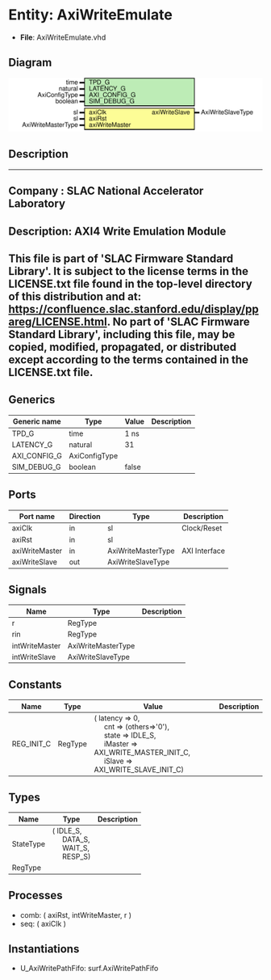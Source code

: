 # Entity: AxiWriteEmulate

- **File**: AxiWriteEmulate.vhd
## Diagram

![Diagram](AxiWriteEmulate.svg "Diagram")
## Description

-----------------------------------------------------------------------------
 Company    : SLAC National Accelerator Laboratory
-----------------------------------------------------------------------------
 Description: AXI4 Write Emulation Module
-----------------------------------------------------------------------------
 This file is part of 'SLAC Firmware Standard Library'.
 It is subject to the license terms in the LICENSE.txt file found in the
 top-level directory of this distribution and at:
    https://confluence.slac.stanford.edu/display/ppareg/LICENSE.html.
 No part of 'SLAC Firmware Standard Library', including this file,
 may be copied, modified, propagated, or distributed except according to
 the terms contained in the LICENSE.txt file.
-----------------------------------------------------------------------------
## Generics

| Generic name | Type          | Value | Description |
| ------------ | ------------- | ----- | ----------- |
| TPD_G        | time          | 1 ns  |             |
| LATENCY_G    | natural       | 31    |             |
| AXI_CONFIG_G | AxiConfigType |       |             |
| SIM_DEBUG_G  | boolean       | false |             |
## Ports

| Port name      | Direction | Type               | Description   |
| -------------- | --------- | ------------------ | ------------- |
| axiClk         | in        | sl                 | Clock/Reset   |
| axiRst         | in        | sl                 |               |
| axiWriteMaster | in        | AxiWriteMasterType | AXI Interface |
| axiWriteSlave  | out       | AxiWriteSlaveType  |               |
## Signals

| Name           | Type               | Description |
| -------------- | ------------------ | ----------- |
| r              | RegType            |             |
| rin            | RegType            |             |
| intWriteMaster | AxiWriteMasterType |             |
| intWriteSlave  | AxiWriteSlaveType  |             |
## Constants

| Name       | Type    | Value                                                                                                                                                                                                                                                                                                              | Description |
| ---------- | ------- | ------------------------------------------------------------------------------------------------------------------------------------------------------------------------------------------------------------------------------------------------------------------------------------------------------------------ | ----------- |
| REG_INIT_C | RegType |  (       latency => 0,<br><span style="padding-left:20px">       cnt     => (others=>'0'),<br><span style="padding-left:20px">       state   => IDLE_S,<br><span style="padding-left:20px">       iMaster => AXI_WRITE_MASTER_INIT_C,<br><span style="padding-left:20px">       iSlave  => AXI_WRITE_SLAVE_INIT_C) |             |
## Types

| Name      | Type                                                                                                                                           | Description |
| --------- | ---------------------------------------------------------------------------------------------------------------------------------------------- | ----------- |
| StateType | ( IDLE_S,<br><span style="padding-left:20px"> DATA_S,<br><span style="padding-left:20px"> WAIT_S,<br><span style="padding-left:20px"> RESP_S)  |             |
| RegType   |                                                                                                                                                |             |
## Processes
- comb: ( axiRst, intWriteMaster, r )
- seq: ( axiClk )
## Instantiations

- U_AxiWritePathFifo: surf.AxiWritePathFifo

